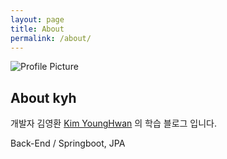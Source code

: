 ```yaml
---
layout: page
title: About
permalink: /about/
---
```


<img src="{{ site.baseurl }}/assets/profile-placeholder.gif" title="Profile Picture" class="profile">

## About kyh
개발자 김영환 [Kim YoungHwan] 의 학습 블로그 입니다.

Back-End / Springboot, JPA


[Kim YoungHwan]: [https://blog.naver.com/kyhslam]
